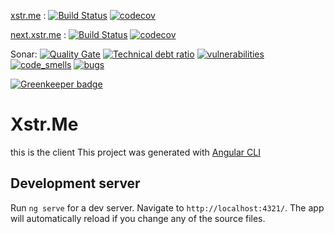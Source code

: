 [xstr.me](https://xstr.me) : [![Build Status](https://travis-ci.org/guedouari/xstr.me.svg?branch=master)](https://travis-ci.org/guedouari/xstr.me) [![codecov](https://codecov.io/gh/guedouari/xstr.me/branch/master/graph/badge.svg)](https://codecov.io/gh/guedouari/xstr.me)

[next.xstr.me](https://guedouari.github.io/xstr.me) : [![Build Status](https://travis-ci.org/guedouari/xstr.me.svg?branch=next)](https://travis-ci.org/guedouari/xstr.me) [![codecov](https://codecov.io/gh/guedouari/xstr.me/branch/next/graph/badge.svg)](https://codecov.io/gh/guedouari/xstr.me/branch/next)

Sonar:
[![Quality Gate](https://sonarcloud.io/api/badges/gate?key=client.xstr.me)](https://sonarcloud.io/dashboard?id=client.xstr.me) [![Technical debt ratio](https://sonarcloud.io/api/badges/measure?key=client.xstr.me&metric=sqale_debt_ratio)](https://sonarcloud.io/dashboard?id=client.xstr.me) [![vulnerabilities](https://sonarcloud.io/api/badges/measure?key=client.xstr.me&metric=vulnerabilities)](https://sonarcloud.io/dashboard?id=client.xstr.me) [![code_smells](https://sonarcloud.io/api/badges/measure?key=client.xstr.me&metric=code_smells)](https://sonarcloud.io/dashboard?id=client.xstr.me) [![bugs](https://sonarcloud.io/api/badges/measure?key=client.xstr.me&metric=bugs)](https://sonarcloud.io/dashboard?id=client.xstr.me)

[![Greenkeeper badge](https://badges.greenkeeper.io/guedouari/xstr.me.svg)](https://greenkeeper.io/)

# Xstr.Me
this is the client
This project was generated with [Angular CLI](https://github.com/angular/angular-cli)

## Development server

Run `ng serve` for a dev server. Navigate to `http://localhost:4321/`. The app will automatically reload if you change any of the source files.

